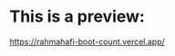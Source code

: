 # This is a preview:
<a href="https://rahmahafi-boot-count.vercel.app/" target="_blank">https://rahmahafi-boot-count.vercel.app/</a>
